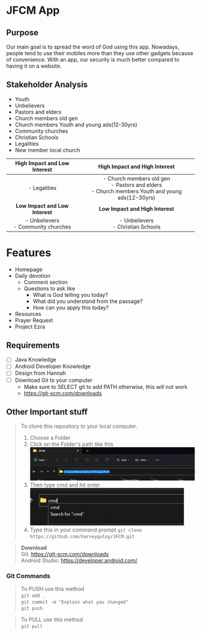 # JFCM App
## Purpose
Our main goal is to spread the word of God using this app. Nowadays, people tend to use their mobiles more than they use other gadgets because of convenience. With an app, our security is much better compared to having it on a website.

## Stakeholder Analysis
- Youth
- Unbelievers
- Pastors and elders
- Church members old gen
- Church members Youth and young ads(12-30yrs)
- Community churches
- Christian Schools
- Legalities
- New member local church

|     **High Impact and Low Interest**     	|                                    **High Impact and High Interest**                                   	|
|:----------------------------------------:	|:------------------------------------------------------------------------------------------------------:	|
| - Legalities<br>                         	| - Church members old gen<br> - Pastors and elders  <br> - Church members Youth and young ads(12-30yrs) 	|
|      **Low Impact and Low Interest**     	|                                    **Low Impact and High Interest**                                    	|
| - Unbelievers <br> - Community churches  	| - Unbelievers <br> - Christian Schools                                                                 	|

# Features
- Homepage
- Daily devotion
    - Comment section
    - Questions to ask like
	    - What is God telling you today?
	    - What did you understand from the passage?
	    - How can you apply this today?
- Resources
- Prayer Request
- Project Ezra

## Requirements
- [ ] Java Knowledge
- [ ] Android Developer Knowledge
- [ ] Design from Hannah
- [ ] Download Git to your computer
	- Make sure to SELECT git to add PATH otherwise, this will not work
	- https://git-scm.com/downloads

## Other Important stuff
>To clone this repository to your local computer.
>1. Choose a Folder
>2. Click on the Folder's path like this <img src = "./md_img/third.png" alt="Image"> 
>3. Then type cmd and hit enter<br> <img src = "./md_img/cmd.png" alt="Image">
>4. Type this in your command prompt `git clone https://github.com/harveyguloy/JFCM.git`

> **Download** <br>
> Git: https://git-scm.com/downloads <br>
> Android Studio: https://developer.android.com/
### Git Commands
>To PUSH use this method <br>
> `git add .` <br>
>`git commit -m "Explain what you changed"` <br>
> `git push`

> To PULL use this method <br>
> `git pull`
